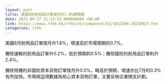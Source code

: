 ```yaml
---
layout: post
title: 美國8月耐用品訂單按月升1.8%勝預期
date: 2021-09-27 21:14:13.000000000 +08:00
link: https://news.rthk.hk/rthk/ch/component/k2/1612504-20210927.htm
categories: rthk
---
```


美國8月耐用品訂單按月升1.8%，增速高於市場預期的0.7%。

撇除運輸的耐用品訂單升0.2%，低於預期的0.5%；撇除國防的耐用品訂單則升2.4%。

撇除飛機的非國防資本貨物訂單按月升0.5%，略高於預期，增速亦比7月的0.3%有所加快。市場視這項數據為核心資本貨物訂單，主要反映企業開支計劃。
